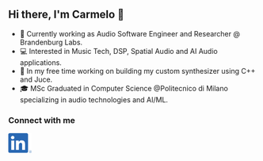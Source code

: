 <!--
  **carmelofascella/carmelofascella** is a ✨ _special_ ✨ repository because its `README.md` (this file) appears on your GitHub profile.

Here are some ideas to get you started:

- 🔭 I’m currently working on ...
- 🌱 I’m currently learning ...
- 👯 I’m looking to collaborate on ...
- 🤔 I’m looking for help with ...
- 💬 Ask me about ...
- 📫 How to reach me: ...
- 😄 Pronouns: ...
- ⚡ Fun fact: ...

-->

## Hi there, I'm Carmelo 👋

- 🔭 Currently working as Audio Software Engineer and Researcher @ Brandenburg Labs.
- 💻 Interested in Music Tech, DSP, Spatial Audio and AI Audio applications.
- 🌱 In my free time working on building my custom synthesizer using C++ and Juce.
- 🎓 MSc Graduated in Computer Science @Politecnico di Milano specializing in audio technologies and AI/ML.

### Connect with me

[<img align="left" alt="bilgehangecici | LinkedIn" height="40px" src="./images/linkedin.png"/>][linkedin]

[linkedin]: https://www.linkedin.com/in/carmelo-fascella/
